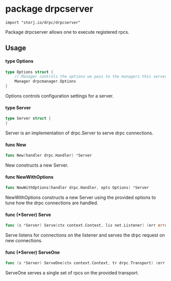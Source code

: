 # package drpcserver

`import "storj.io/drpc/drpcserver"`

Package drpcserver allows one to execute registered rpcs.

## Usage

#### type Options

```go
type Options struct {
	// Manager controls the options we pass to the managers this server creates.
	Manager drpcmanager.Options
}
```

Options controls configuration settings for a server.

#### type Server

```go
type Server struct {
}
```

Server is an implementation of drpc.Server to serve drpc connections.

#### func  New

```go
func New(handler drpc.Handler) *Server
```
New constructs a new Server.

#### func  NewWithOptions

```go
func NewWithOptions(handler drpc.Handler, opts Options) *Server
```
NewWithOptions constructs a new Server using the provided options to tune how
the drpc connections are handled.

#### func (*Server) Serve

```go
func (s *Server) Serve(ctx context.Context, lis net.Listener) (err error)
```
Serve listens for connections on the listener and serves the drpc request on new
connections.

#### func (*Server) ServeOne

```go
func (s *Server) ServeOne(ctx context.Context, tr drpc.Transport) (err error)
```
ServeOne serves a single set of rpcs on the provided transport.

